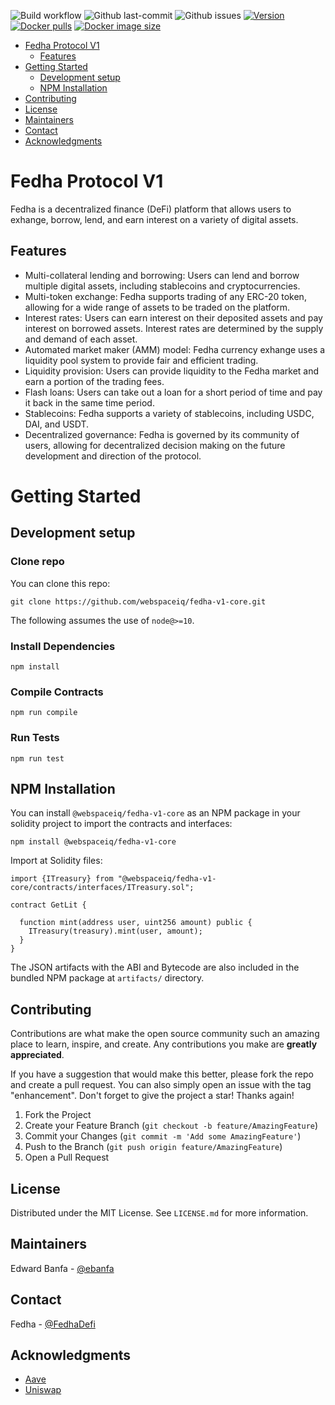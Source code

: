 <p align="center">
    
![Build workflow](https://github.com/webspaceiq/fedha-v1-core/actions/workflows/node.js.yml/badge.svg)
![Github last-commit](https://img.shields.io/github/last-commit/webspaceiq/fedha-v1-core?label=Last%20commit)
![Github issues](https://img.shields.io/github/issues/webspaceiq/fedha-v1-core?label=Issues)
[![Version](https://img.shields.io/npm/v/@webspaceiq/fedha-v1-core?label=NPM)](https://www.npmjs.com/package/@webspaceiq/fedha-v1-core)
[![Docker pulls](https://badgen.net/docker/pulls/webspaceiq/fedha-v1-core?icon=docker&label=Docker%20pulls)](https://hub.docker.com/r/webspaceiq/fedha-v1-core/)
[![Docker image size](https://badgen.net/docker/size/webspaceiq/fedha-v1-core?icon=docker&label=Image%20size)](https://hub.docker.com/r/webspaceiq/fedha-v1-core/)
</p>

<div id="top"></div>

- [Fedha Protocol V1](#fedha-protocol-v1)
  - [Features](#features)
- [Getting Started](#getting-started)
  - [Development setup](#development-setup)
  - [NPM Installation](#npm-installation)
- [Contributing](#contributing)
- [License](#license)
- [Maintainers](#maintainers)
- [Contact](#contact)
- [Acknowledgments](#acknowledgments)

<!-- FEDHA PROTOCOL V1 -->
# Fedha Protocol V1

Fedha is a decentralized finance (DeFi) platform that allows users to exhange, borrow, lend, and earn interest on a variety of digital assets.

<!-- FEATURES -->
## Features

- Multi-collateral lending and borrowing: Users can lend and borrow multiple digital assets, including stablecoins and cryptocurrencies.
- Multi-token exchange: Fedha supports trading of any ERC-20 token, allowing for a wide range of assets to be traded on the platform.
- Interest rates: Users can earn interest on their deposited assets and pay interest on borrowed assets. Interest rates are determined by the supply and demand of each asset.
- Automated market maker (AMM) model: Fedha currency exhange uses a liquidity pool system to provide fair and efficient trading.
- Liquidity provision: Users can provide liquidity to the Fedha market and earn a portion of the trading fees.
- Flash loans: Users can take out a loan for a short period of time and pay it back in the same time period.
- Stablecoins: Fedha supports a variety of stablecoins, including USDC, DAI, and USDT.
- Decentralized governance: Fedha is governed by its community of users, allowing for decentralized decision making on the future development and direction of the protocol.

<!-- Getting started -->
# Getting Started
<!-- LOCAL DEVELOPMENT -->
## Development setup
### Clone repo

You can clone this repo:

`git clone https://github.com/webspaceiq/fedha-v1-core.git`

The following assumes the use of `node@>=10`.

### Install Dependencies

`npm install`

### Compile Contracts

`npm run compile`

### Run Tests

`npm run test`

<!-- NPM INSTALL -->
## NPM Installation

You can install `@webspaceiq/fedha-v1-core` as an NPM package in your solidity project to import the contracts and interfaces:

`npm install @webspaceiq/fedha-v1-core`

Import at Solidity files:

```
import {ITreasury} from "@webspaceiq/fedha-v1-core/contracts/interfaces/ITreasury.sol";

contract GetLit {

  function mint(address user, uint256 amount) public {
    ITreasury(treasury).mint(user, amount);
  }
}
```

The JSON artifacts with the ABI and Bytecode are also included in the bundled NPM package at `artifacts/` directory.

<!-- CONTRIBUTING -->
## Contributing

Contributions are what make the open source community such an amazing place to learn, inspire, and create. Any contributions you make are **greatly appreciated**.

If you have a suggestion that would make this better, please fork the repo and create a pull request. You can also simply open an issue with the tag "enhancement".
Don't forget to give the project a star! Thanks again!

1. Fork the Project
2. Create your Feature Branch (`git checkout -b feature/AmazingFeature`)
3. Commit your Changes (`git commit -m 'Add some AmazingFeature'`)
4. Push to the Branch (`git push origin feature/AmazingFeature`)
5. Open a Pull Request

<!-- LICENSE -->
## License

Distributed under the MIT License. See `LICENSE.md` for more information.

<!-- MAINTAINERS -->
## Maintainers
Edward Banfa - [@ebanfa](https://github.com/ebanfa)

<!-- CONTACT -->
## Contact
Fedha - [@FedhaDefi](https://twitter.com/FedhaDefi)

<!-- ACKNOWLEDGMENTS -->
## Acknowledgments

- [Aave](https://docs.openzeppelin.com/contracts/4.x/governance)
- [Uniswap](https://github.com/OpenZeppelin/openzeppelin-contracts/tree/master/contracts/governance)
